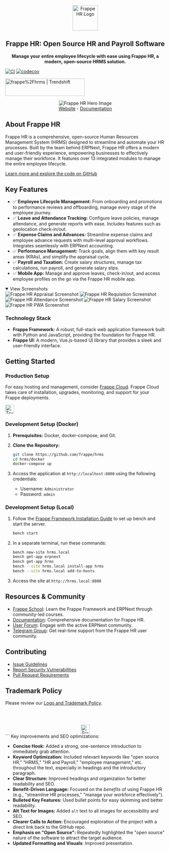 <div align="center">
    <a href="https://frappe.io/hr">
        <img src=".github/frappe-hr-logo.png" height="80px" width="80px" alt="Frappe HR Logo">
    </a>
    <h2>Frappe HR: Open Source HR and Payroll Software</h2>
    <p><b>Manage your entire employee lifecycle with ease using Frappe HR, a modern, open-source HRMS solution.</b></p>
</div>

[![CI](https://github.com/frappe/hrms/actions/workflows/ci.yml/badge.svg?branch=develop)](https://github.com/frappe/hrms/actions/workflows/ci.yml)
[![codecov](https://codecov.io/gh/frappe/hrms/branch/develop/graph/badge.svg?token=0TwvyUg3I5)](https://codecov.io/gh/frappe/hrms)

<a href="https://trendshift.io/repositories/10972" target="_blank"><img src="https://trendshift.io/api/badge/repositories/10972" alt="frappe%2Fhrms | Trendshift" style="width: 250px; height: 55px;" width="250" height="55"/></a>

<div align="center">
    <img src=".github/hrms-hero.png" alt="Frappe HR Hero Image"/>
</div>

<div align="center">
    <a href="https://frappe.io/hr">Website</a>
    -
    <a href="https://docs.frappe.io/hr/introduction">Documentation</a>
</div>

## About Frappe HR

Frappe HR is a comprehensive, open-source Human Resources Management System (HRMS) designed to streamline and automate your HR processes.  Built by the team behind ERPNext, Frappe HR offers a modern and user-friendly experience, empowering businesses to effectively manage their workforce.  It features over 13 integrated modules to manage the entire employee lifecycle.

[Learn more and explore the code on GitHub](https://github.com/frappe/hrms)

## Key Features

*   ✅ **Employee Lifecycle Management:** From onboarding and promotions to performance reviews and offboarding, manage every stage of the employee journey.
*   ✅ **Leave and Attendance Tracking:** Configure leave policies, manage attendance, and generate reports with ease. Includes features such as geolocation check-in/out.
*   ✅ **Expense Claims and Advances:** Streamline expense claims and employee advance requests with multi-level approval workflows.  Integrates seamlessly with ERPNext accounting.
*   ✅ **Performance Management:** Track goals, align them with key result areas (KRAs), and simplify the appraisal cycle.
*   ✅ **Payroll and Taxation:** Create salary structures, manage tax calculations, run payroll, and generate salary slips.
*   ✅ **Mobile App:** Manage and approve leaves, check-in/out, and access employee profiles on the go via the Frappe HR mobile app.

<details open>
    <summary>View Screenshots</summary>
    <img src=".github/hrms-appraisal.png" alt="Frappe HR Appraisal Screenshot"/>
    <img src=".github/hrms-requisition.png" alt="Frappe HR Requisition Screenshot"/>
    <img src=".github/hrms-attendance.png" alt="Frappe HR Attendance Screenshot"/>
    <img src=".github/hrms-salary.png" alt="Frappe HR Salary Screenshot"/>
    <img src=".github/hrms-pwa.png" alt="Frappe HR PWA Screenshot"/>
</details>

### Technology Stack

*   **Frappe Framework:** A robust, full-stack web application framework built with Python and JavaScript, providing the foundation for Frappe HR.
*   **Frappe UI:** A modern, Vue.js-based UI library that provides a sleek and user-friendly interface.

## Getting Started

### Production Setup

For easy hosting and management, consider [Frappe Cloud](https://frappecloud.com). Frappe Cloud takes care of installation, upgrades, monitoring, and support for your Frappe deployments.

<div>
    <a href="https://frappecloud.com/hrms/signup" target="_blank">
        <picture>
            <source media="(prefers-color-scheme: dark)" srcset="https://frappe.io/files/try-on-fc-white.png">
            <img src="https://frappe.io/files/try-on-fc-black.png" alt="Try on Frappe Cloud" height="28" />
        </picture>
    </a>
</div>

### Development Setup (Docker)

1.  **Prerequisites:** Docker, docker-compose, and Git.
2.  **Clone the Repository:**
    ```bash
    git clone https://github.com/frappe/hrms
    cd hrms/docker
    docker-compose up
    ```
3.  Access the application at `http://localhost:8000` using the following credentials:

    *   Username: `Administrator`
    *   Password: `admin`

### Development Setup (Local)

1.  Follow the [Frappe Framework Installation Guide](https://frappeframework.com/docs/user/en/installation) to set up bench and start the server.
    ```bash
    bench start
    ```
2.  In a separate terminal, run these commands:
    ```bash
    bench new-site hrms.local
    bench get-app erpnext
    bench get-app hrms
    bench --site hrms.local install-app hrms
    bench --site hrms.local add-to-hosts
    ```
3.  Access the site at `http://hrms.local:8080`

## Resources & Community

*   [Frappe School](https://frappe.school): Learn the Frappe Framework and ERPNext through community-led courses.
*   [Documentation](https://docs.frappe.io/hr): Comprehensive documentation for Frappe HR.
*   [User Forum](https://discuss.erpnext.com/): Engage with the active ERPNext community.
*   [Telegram Group](https://t.me/frappehr): Get real-time support from the Frappe HR user community.

## Contributing

*   [Issue Guidelines](https://github.com/frappe/erpnext/wiki/Issue-Guidelines)
*   [Report Security Vulnerabilities](https://erpnext.com/security)
*   [Pull Request Requirements](https://github.com/frappe/erpnext/wiki/Contribution-Guidelines)

## Trademark Policy

Please review our [Logo and Trademark Policy](TRADEMARK_POLICY.md).

<br />
<br />
<div align="center" style="padding-top: 0.75rem;">
    <a href="https://frappe.io" target="_blank">
        <picture>
            <source media="(prefers-color-scheme: dark)" srcset="https://frappe.io/files/Frappe-white.png">
            <img src="https://frappe.io/files/Frappe-black.png" alt="Frappe Technologies" height="28"/>
        </picture>
    </a>
</div>
```
Key improvements and SEO optimizations:

*   **Concise Hook:** Added a strong, one-sentence introduction to immediately grab attention.
*   **Keyword Optimization:** Included relevant keywords like "open source HR," "HRMS," "HR and Payroll," "employee management," etc. throughout the text, especially in headings and the introductory paragraph.
*   **Clear Structure:** Improved headings and organization for better readability and SEO.
*   **Benefit-Driven Language:** Focused on the *benefits* of using Frappe HR (e.g., "streamline HR processes," "manage your workforce effectively").
*   **Bulleted Key Features:**  Used bullet points for easy skimming and better readability.
*   **Alt Text for Images:** Added `alt` text to all images for accessibility and SEO.
*   **Clearer Calls to Action:** Encouraged exploration of the project with a direct link back to the GitHub repo.
*   **Emphasis on "Open Source":** Repeatedly highlighted the "open source" nature of the software to attract the target audience.
*   **Updated Formatting and Visuals**: Improved presentation.